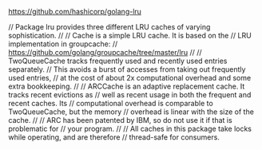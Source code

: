 https://github.com/hashicorp/golang-lru

// Package lru provides three different LRU caches of varying sophistication.
//
// Cache is a simple LRU cache. It is based on the
// LRU implementation in groupcache:
// https://github.com/golang/groupcache/tree/master/lru
//
// TwoQueueCache tracks frequently used and recently used entries separately.
// This avoids a burst of accesses from taking out frequently used entries,
// at the cost of about 2x computational overhead and some extra bookkeeping.
//
// ARCCache is an adaptive replacement cache. It tracks recent evictions as
// well as recent usage in both the frequent and recent caches. Its
// computational overhead is comparable to TwoQueueCache, but the memory
// overhead is linear with the size of the cache.
//
// ARC has been patented by IBM, so do not use it if that is problematic for
// your program.
//
// All caches in this package take locks while operating, and are therefore
// thread-safe for consumers.